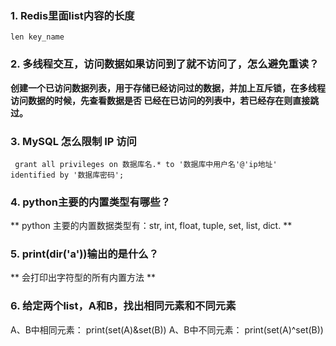 ### 1. Redis里面list内容的长度

`len key_name`

### 2. 多线程交互，访问数据如果访问到了就不访问了，怎么避免重读？

**创建一个已访问数据列表，用于存储已经访问过的数据，并加上互斥锁，在多线程访问数据的时候，先查看数据是否
已经在已访问的列表中，若已经存在则直接跳过。**

### 3. MySQL 怎么限制 IP 访问

` grant all privileges on 数据库名.* to '数据库中用户名'@'ip地址' identified by '数据库密码';`

### 4. python主要的内置类型有哪些？

** python 主要的内置数据类型有：str, int, float, tuple, set, list, dict. **

### 5. print(dir('a'))输出的是什么？

** 会打印出字符型的所有内置方法 **

### 6. 给定两个list，A和B，找出相同元素和不同元素

A、B中相同元素： print(set(A)&set(B))
A、B中不同元素： print(set(A)^set(B))

